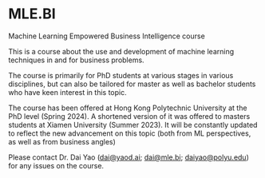# MLE.BI
 Machine Learning Empowered Business Intelligence course

This is a course about the use and development of machine learning techniques in and for business problems. 

The course is primarily for PhD students at various stages in various disciplines, but can also be tailored for master as well as bachelor students who have keen interest in this topic.

The course has been offered at Hong Kong Polytechnic University at the PhD level (Spring 2024). A shortened version of it was offered to masters students at Xiamen University (Summer 2023). It will be constantly updated to reflect the new advancement on this topic (both from ML perspectives, as well as from business angles)

Please contact Dr. Dai Yao (dai@yaod.ai; dai@mle.bi; daiyao@polyu.edu) for any issues on the course.
